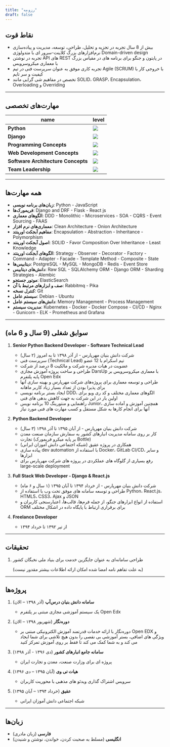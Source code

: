 ```yaml
---
title: "رزومه"
draft: false
---
```


## نقاط قوت

- بیش از 8 سال تجربه در تجزیه و تحلیل، طراحی، توسعه، مدیریت و پیاده‌سازی نرم‌افزارهای بزرگ کلاینت-سرور ای با متدولوژی Domain-driven design
- تجربه در نوشتن API های REST در پایتون و جنگو برای برنامه های در مقیاس بزرگ با معماری میکروسرویس
- تجربه کاری موفق به عنوان سرپرست فنی در تیم Agile (SCRUM) با خروجی کار با کیفیت و سر تایم
- تخصص در مفاهیم شی گرایی مانند SOLID، GRASP، Encapsulation، Overloading و Overriding

---

## مهارت‌های تخصصی

| name       | level               |
| ---------- | ------------------- |
| **Python** | ![](/img/skill_5.png) |
| **Django** | ![](/img/skill_5.png) |
| **Programming Concepts** | ![](/img/skill_5.png) |
| **Web Development Concepts** | ![](/img/skill_5.png) |
| **Software Architecture Concepts** | ![](/img/skill_4.png) |
| **Team Leadership** | ![](/img/skill_3.png) |

---

## همه مهارت‌ها

- **زبان‌های برنامه نویسی**: Python - JavaScript
- **فریمورک‌ها**: Django and DRF - Flask - React js
- **الگوهای معماری**: DDD - Monolithic - Microservices - SOA - CQRS - Event Sourcing - FAAS
- **معماری‌های نرم افزار**: Clean Architecture - Onion Architecture
- **مفاهیم آبجکت اورینتد**: Encapsulation - Abstraction - Inheritance - Polymorphism
- **اصول آبجکت اورینتد**: SOLID - Favor Composition Over Inheritance - Least Knowledge
- **الگوهای آبجکت اورینتد**: Strategy - Observer - Decorator - Factory - Command - Adapter - Facade - Template Method - Composite - State
- **دیتابیس‌ها**: PostgreSQL - MySQL - MongoDB - Redis - Event Store
- **دانش‌های دیتابیس**: Raw SQL - SQLAlchemy ORM - Django ORM - Sharding Strategies - Alembic
- **موتور جستجو**: ElasticSearch
- **صف و ابزارهای مرتبط با آن**: Rabbitmq - Pika
- **کنترل نسخه**: Git
- **سیستم عامل**: Debian - Ubuntu
- **دانش‌های سیستم عامل**: Memory Management - Process Management
- **مدیریت سیستم**: Kubernetes - Docker - Docker Compose - CI/CD - Nginx - Gunicorn - ELK - Prometheus and Grafana

---

## سوابق شغلی (9 سال و 6 ماه)

1. **Senior Python Backend Developer - Software Technical Lead**

   - شرکت دانش بنیان مهرپارس - از آذر ۱۳۹۸ تا به امروز (۲ سال)
   - سرپرست فنی (Technical Lead) تیم اسکرام با 12 عضو
   - عضویت در هیات مدیره شرکت و مالکیت 8 درصد از شرکت
   - طراحی و ساخت پروژه آموزش مجازی DarsUp با معماری میکروسرویس بر پایه پلتفرم Open Edx
   - طراحی و توسعه معماری برای پروژه‌های شرکت مهرپارس و بهینه سازی آنها برای پذیرا بودن از تعداد بسیار زیاد کاربر ماهانه
   - ایجاد بستر برنامه نویسی DDD، الگوهای معماری مختلف و کد ری ویو برای اولین بار در این شرکت به جهت کاهش بدهی های فنی
   - راهنمایی و منتورینگ 10 برنامه نویس Junior، همچنین آموزش و آماده سازی آنها برای انجام کارها به شکل مستقل و کسب مهارت های فنی مورد نیاز
   
2. **Python Backend Developer**
   - شرکت دانش بنیان مهرپارس - از آبان ۱۳۹۵ تا آذر ۱۳۹۸ (۳ سال)
   - کار بر روی سامانه مدیریت انبارهای کشور به سفارش سازمان صنعت معدن تجارت (بر پایه میکرو فریمورک Bottle)
   - همکاری در پروژه عقیق (شبکه اجتماعی دانش آموزان ایرانی)
   - پیاده سازی dev automation با استفاده از Docker، GitLab CI/CD، و سایر ابزارها
   - رفع بسیاری از گلوگاه های عملکردی در پروژه های شرکت مهرپارس برای large-scale deployment
   
3. **Full Stack Web Developer - Django & React.js**

   - شرکت دانش بنیان مهرپارس - از خرداد ۱۳۹۴ تا آبان ۱۳۹۵ (۱ سال و ۶ ماه)
   - طراحی و توسعه سامانه های موفق تحت وب با استفاده از Python، React.js، HTML5، CSS3، Ajax و JSON
   - استفاده از انواع ابزارهای جنگو، از جمله فرم‌ها، قالب‌ها، اعتبارسنجی کاربران و ORM برای برقراری ارتباط با پایگاه داده در اشکال مختلف
   
4. **Freelance Developer**

   - از تیر ۱۳۹۲ تا خرداد ۱۳۹۴

---

## تحقیقات

1. طراحی سامانه‌ای به عنوان جایگزین خدمت برای بنیاد ملی نخبگان کشور

	(به علت تفاهم نامه امضا شده امکان ارائه اطلاعات بیشتر مقدور نیست)

---

## پروژه‌ها

1. **سامانه دانش بنیان درس‌آپ** (آذر ۱۳۹۸ – الان)
   - یک سیستم آموزشی مجازی مبتنی بر پلتفرم Open Edx
   
2. **دوره‌نگار** (شهریور ۱۳۹۸ – الان)

   - دوره‌نگار با ارائه خدمات قدرتمند آموزش الکترونیکی مبتنی بر Open EDX و ویژگی های اضافی، بستر آموزشی بی نقصی را بدون هیچ تلاشی برای شما ایجاد می کند و به شما کمک می کند تا فقط بر روی آموزش تمرکز کنید
   
3. **سامانه جامع انبارهای کشور** (دی ۱۳۹۶ - آذر ۱۳۹۸)

   - پروژه ای برای وزارت صنعت، معدن و تجارت ایران

4. **هیات تی وی** (آبان ۱۳۹۵ – دی ۱۳۹۶)

   - سرویس اشتراک گذاری ویدئو های مذهبی با محوریت کاربران

5. **عقیق** (خرداد ۱۳۹۴ – آبان ۱۳۹۵)

   - شبکه اجتماعی دانش آموزان ایرانی

---

## زبان‌ها

- **فارسی** (زبان مادری)
- **انگلیسی** (مسلط به صحبت کردن، خواندن، نوشتن و شنیدن)
